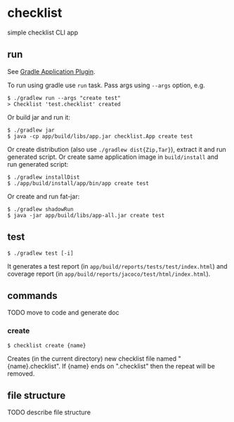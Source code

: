 # checklist
simple checklist CLI app

## run
See [Gradle Application Plugin](https://docs.gradle.org/current/userguide/application_plugin.html).

To run using gradle use `run` task. Pass args using `--args` option, e.g.
```shell
$ ./gradlew run --args "create test"
> Checklist 'test.checklist' created
```
Or build jar and run it:
```shell
$ ./gradlew jar
$ java -cp app/build/libs/app.jar checklist.App create test
```
Or create distribution (also use `./gradlew dist{Zip,Tar}`), extract it and run generated script.
Or create same application image in `build/install` and run generated script: 
```shell
$ ./gradlew installDist
$ ./app/build/install/app/bin/app create test
```
 Or create and run fat-jar:
```shell
$ ./gradlew shadowRun
$ java -jar app/build/libs/app-all.jar create test
```

## test
```shell
$ ./gradlew test [-i]
```
It generates a test report (in `app/build/reports/tests/test/index.html`) 
and coverage report (in `app/build/reports/jacoco/test/html/index.html`).

## commands
TODO move to code and generate doc
### create
```shell
$ checklist create {name}
```
Creates (in the current directory) new checklist file named "{name}.checklist".
If {name} ends on ".checklist" then the repeat will be removed.

## file structure
TODO describe file structure